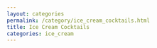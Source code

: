 ```yaml
---
layout: categories
permalink: /category/ice_cream_cocktails.html
title: Ice Cream Cocktails
categories: ice_cream
---
```

